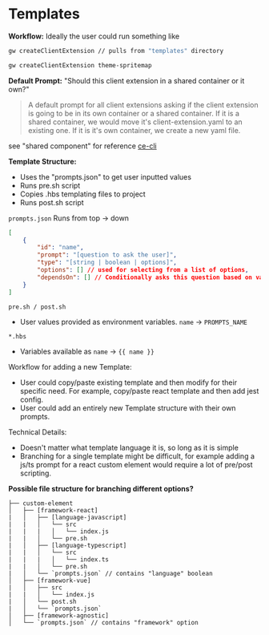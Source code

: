 # Templates

**Workflow:**
Ideally the user could run something like

```sh
gw createClientExtension // pulls from "templates" directory

gw createClientExtension theme-spritemap
```

**Default Prompt:**
"Should this client extension in a shared container or it own?"

>A default prompt for all client extensions asking if the client extension is going to be in its own container or a shared container. If it is a shared container, we would move it's client-extension.yaml to an existing one. If it is it's own container, we create a new yaml file.

see "shared component" for reference [ce-cli](https://www.npmjs.com/package/ce-cli)

**Template Structure:**
- Uses the "prompts.json" to get user inputted values
- Runs pre.sh script
- Copies .hbs templating files to project
- Runs post.sh script

`prompts.json`
Runs from top -> down

```json
[
	{
		"id": "name",
		"prompt": "[question to ask the user]",
		"type": "[string | boolean | options]",
		"options": [] // used for selecting from a list of options,
		"dependsOn": [] // Conditionally asks this question based on value of another question
	}
]
```

`pre.sh / post.sh`
- User values provided as environment variables. `name` -> `PROMPTS_NAME`

`*.hbs`
- Variables available as `name` -> `{{ name }}`

Workflow for adding a new Template:
- User could copy/paste existing template and then modify for their specific need. For example, copy/paste react template and then add jest config.
- User could add an entirely new Template structure with their own prompts.

Technical Details:
- Doesn't matter what template language it is, so long as it is simple
- Branching for a single template might be difficult, for example adding a js/ts prompt for a react custom element would require a lot of pre/post scripting.


**Possible file structure for branching different options?**
```
├── custom-element
│   ├── [framework-react]
|   │   ├── [language-javascript]
|   |   │   └── src
|   |   |   │   └── index.js
|   |   │   └── pre.sh
|   │   ├── [language-typescript]
|   |   │   └── src
|   |   |   │   └── index.ts
|   |   │   └── pre.sh
|   │   └── `prompts.json` // contains "language" boolean
│   ├── [framework-vue]
|   │   ├── src
|   |   │   └── index.js
|   │   └── post.sh
|   │   └── `prompts.json`
│   ├── [framework-agnostic]
│   └── `prompts.json` // contains "framework" option
```

